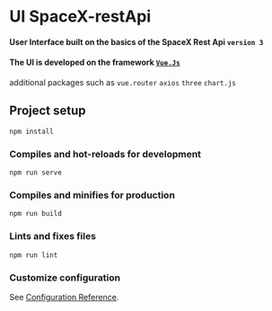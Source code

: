 # UI SpaceX-restApi
#### User Interface built on the basics of the SpaceX Rest Api `version 3`
#### The UI is developed on the framework [`Vue.Js`][0]
additional packages such as
`vue.router` `axios` `three`  `chart.js`

## Project setup
```
npm install
```

### Compiles and hot-reloads for development
```
npm run serve
```

### Compiles and minifies for production
```
npm run build
```

### Lints and fixes files
```
npm run lint
```
[0]:https://vuejs.org/

### Customize configuration
See [Configuration Reference](https://cli.vuejs.org/config/).


